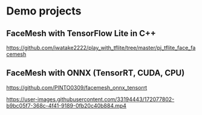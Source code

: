 # Demo projects

## FaceMesh with TensorFlow Lite in C++
https://github.com/iwatake2222/play_with_tflite/tree/master/pj_tflite_face_facemesh

## FaceMesh with ONNX (TensorRT, CUDA, CPU)
https://github.com/PINTO0309/facemesh_onnx_tensorrt

https://user-images.githubusercontent.com/33194443/172077802-b9bc05f7-368c-4f41-9189-0fb20c40b884.mp4

